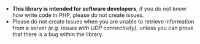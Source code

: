 * **This library is intended for software developers**, if you do not know how write code in PHP, please do not create issues.
* Please do not create issues when you are unable to retrieve information from a server *(e.g. issues with UDP connectivity)*, unless you can prove that there is a bug within the library.
